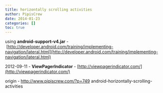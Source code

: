 ```yaml
---
title: horizontally scrolling activities
author: PipisCrew
date: 2014-01-23
categories: []
toc: true
---
```


using **android-support-v4.jar** - [http://developer.android.com/training/implementing-navigation/lateral.html](http://developer.android.com/training/implementing-navigation/lateral.html)

2012-09-11 - **ViewPagerIndicator** - [http://viewpagerindicator.com/](http://viewpagerindicator.com/)

origin - http://www.pipiscrew.com/?p=749 android-horizontally-scrolling-activities